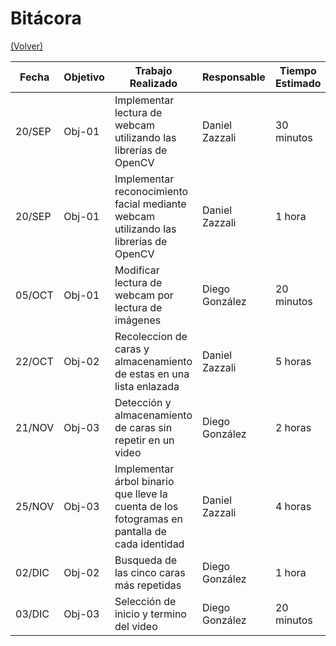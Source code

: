 # Bitácora

[(Volver)](../README.md)

| Fecha  | Objetivo  | Trabajo Realizado | Responsable | Tiempo Estimado | Tiempo Real |
|--------|-----------|-------------------|-------------|-----------------|-------------|
| 20/SEP | Obj-01 | Implementar lectura de webcam utilizando las librerías de OpenCV | Daniel Zazzali | 30 minutos | 1 hora |
| 20/SEP | Obj-01 | Implementar reconocimiento facial mediante webcam utilizando las librerías de OpenCV | Daniel Zazzali | 1 hora | 2 horas |
| 05/OCT | Obj-01 | Modificar lectura de webcam por lectura de imágenes | Diego González | 20 minutos | 30 minutos |
| 22/OCT | Obj-02 | Recoleccion de caras y almacenamiento de estas en una lista enlazada | Daniel Zazzali | 5 horas | 7 horas |
| 21/NOV | Obj-03 | Detección y almacenamiento de caras sin repetir en un video | Diego González | 2 horas | 3 horas |
| 25/NOV | Obj-03 | Implementar árbol binario que lleve la cuenta de los fotogramas en pantalla de cada identidad | Daniel Zazzali | 4 horas | 6 horas |
| 02/DIC | Obj-02 | Busqueda de las cinco caras más repetidas | Diego González | 1 hora | 1,5 horas |
| 03/DIC | Obj-03 | Selección de inicio y termino del video | Diego González | 20 minutos | 40 minutos |

